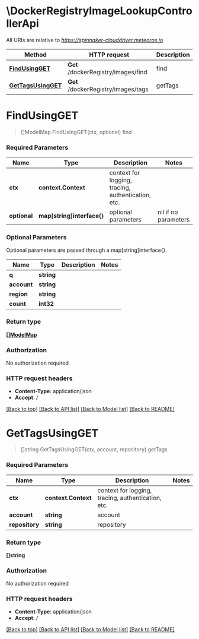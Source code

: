 # \DockerRegistryImageLookupControllerApi

All URIs are relative to *https://spinnaker-clouddriver.meteoros.io*

Method | HTTP request | Description
------------- | ------------- | -------------
[**FindUsingGET**](DockerRegistryImageLookupControllerApi.md#FindUsingGET) | **Get** /dockerRegistry/images/find | find
[**GetTagsUsingGET**](DockerRegistryImageLookupControllerApi.md#GetTagsUsingGET) | **Get** /dockerRegistry/images/tags | getTags


# **FindUsingGET**
> []ModelMap FindUsingGET(ctx, optional)
find

### Required Parameters

Name | Type | Description  | Notes
------------- | ------------- | ------------- | -------------
 **ctx** | **context.Context** | context for logging, tracing, authentication, etc.
 **optional** | **map[string]interface{}** | optional parameters | nil if no parameters

### Optional Parameters
Optional parameters are passed through a map[string]interface{}.

Name | Type | Description  | Notes
------------- | ------------- | ------------- | -------------
 **q** | **string**|  | 
 **account** | **string**|  | 
 **region** | **string**|  | 
 **count** | **int32**|  | 

### Return type

[**[]ModelMap**](Map.md)

### Authorization

No authorization required

### HTTP request headers

 - **Content-Type**: application/json
 - **Accept**: */*

[[Back to top]](#) [[Back to API list]](../README.md#documentation-for-api-endpoints) [[Back to Model list]](../README.md#documentation-for-models) [[Back to README]](../README.md)

# **GetTagsUsingGET**
> []string GetTagsUsingGET(ctx, account, repository)
getTags

### Required Parameters

Name | Type | Description  | Notes
------------- | ------------- | ------------- | -------------
 **ctx** | **context.Context** | context for logging, tracing, authentication, etc.
  **account** | **string**| account | 
  **repository** | **string**| repository | 

### Return type

**[]string**

### Authorization

No authorization required

### HTTP request headers

 - **Content-Type**: application/json
 - **Accept**: */*

[[Back to top]](#) [[Back to API list]](../README.md#documentation-for-api-endpoints) [[Back to Model list]](../README.md#documentation-for-models) [[Back to README]](../README.md)

